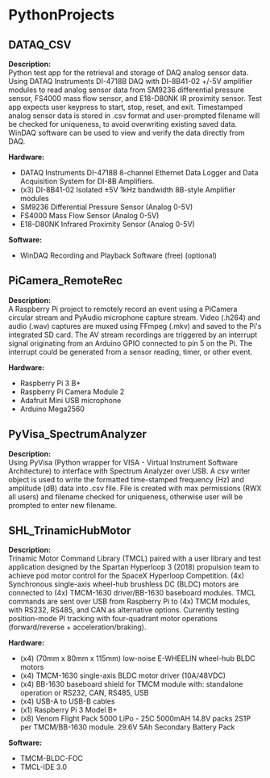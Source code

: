 # PythonProjects

## DATAQ_CSV
  **Description:** \
  Python test app for the retrieval and storage of DAQ analog sensor data.
  Using DATAQ Instruments DI-4718B DAQ with DI-8B41-02 +/-5V amplifier 
  modules to read analog sensor data from SM9236 differential pressure 
  sensor, FS4000 mass flow sensor, and E18-D80NK IR proximity sensor. Test 
  app expects user keypress to start, stop, reset, and exit. Timestamped 
  analog sensor data is stored in .csv format and user-prompted filename 
  will be checked for uniqueness, to avoid overwriting existing saved data.
  WinDAQ software can be used to view and verify the data directly from DAQ.
  
  **Hardware:**
  - DATAQ Instruments DI-4718B 8-channel Ethernet Data Logger and Data 
    Acquisition System for DI-8B Amplifiers.
  - (x3) DI-8B41-02 Isolated ±5V 1kHz bandwidth 8B-style Amplifier modules
  - SM9236 Differential Pressure Sensor (Analog 0-5V)
  - FS4000 Mass Flow Sensor (Analog 0-5V)
  - E18-D80NK Infrared Proximity Sensor (Analog 0-5V)
    
  **Software:**
  - WinDAQ Recording and Playback Software (free) (optional)
	
## PiCamera_RemoteRec
  **Description:** \
  A Raspberry Pi project to remotely record an event using a PiCamera circular stream and PyAudio microphone capture stream. Video (.h264) and
  audio (.wav) captures are muxed using FFmpeg (.mkv) and saved to the Pi's integrated SD card. The AV stream recordings are triggered
  by an interrupt signal originating from an Arduino GPIO connected to pin 5 on the Pi. The interrupt could be generated from a sensor reading,
  timer, or other event.
  
  **Hardware:**
  - Raspberry Pi 3 B+
  - Raspberry Pi Camera Module 2
  - Adafruit Mini USB microphone
  - Arduino Mega2560

## PyVisa_SpectrumAnalyzer
  **Description:** \
  Using PyVisa (Python wrapper for VISA - Virtual Instrument Software Architecture) to interface with Spectrum Analyzer over USB. A csv writer object 
  is used to write the formatted time-stamped frequency (Hz) and amplitude (dB) data into .csv file. File is created with max permissions (RWX all users) 
  and filename checked for uniqueness, otherwise user will be prompted to enter new filename.

## SHL_TrinamicHubMotor
  **Description:** \
  Trinamic Motor Command Library (TMCL) paired with a user library and test application designed by the Spartan Hyperloop 3 (2018) propulsion team to achieve 
  pod motor control for the SpaceX Hyperloop Competition. (4x) Synchronous single-axis wheel-hub brushless DC (BLDC) motors are connected to 
  (4x) TMCM-1630 driver/BB-1630 baseboard modules. TMCL commands are sent over USB from Raspberry Pi to (4x) TMCM modules, with RS232, RS485, and CAN as 
  alternative options. Currently testing position-mode PI tracking with four-quadrant motor operations (forward/reverse + acceleration/braking).

  **Hardware:**
  - (x4) (70mm x 80mm x 115mm) low-noise E-WHEELIN wheel-hub BLDC motors
  - (x4) TMCM-1630 single-axis BLDC motor driver (10A/48VDC) 
  - (x4) BB-1630 baseboard shield for TMCM module with: 
         standalone operation or RS232, CAN, RS485, USB
  - (x4) USB-A to USB-B cables
  - (x1) Raspberry Pi 3 Model B+
  - (x8) Venom Flight Pack 5000 LiPo - 25C 5000mAH 14.8V packs 
         2S1P per TMCM/BB-1630 module. 29.6V 5Ah Secondary Battery Pack

  **Software:**
  - TMCM-BLDC-FOC
  - TMCL-IDE 3.0
